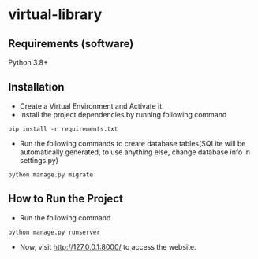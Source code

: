 # virtual-library

## Requirements (software)
Python 3.8+

## Installation 
- Create a Virtual Environment and Activate it.
- Install the project dependencies by running following command
```
pip install -r requirements.txt
```
- Run the following commands to create database tables(SQLite will be automatically generated, to use anything else, change database info in settings.py)
```
python manage.py migrate
```
## How to Run the Project
- Run the following command
```
python manage.py runserver 
```
- Now, visit http://127.0.0.1:8000/ to access the website.
